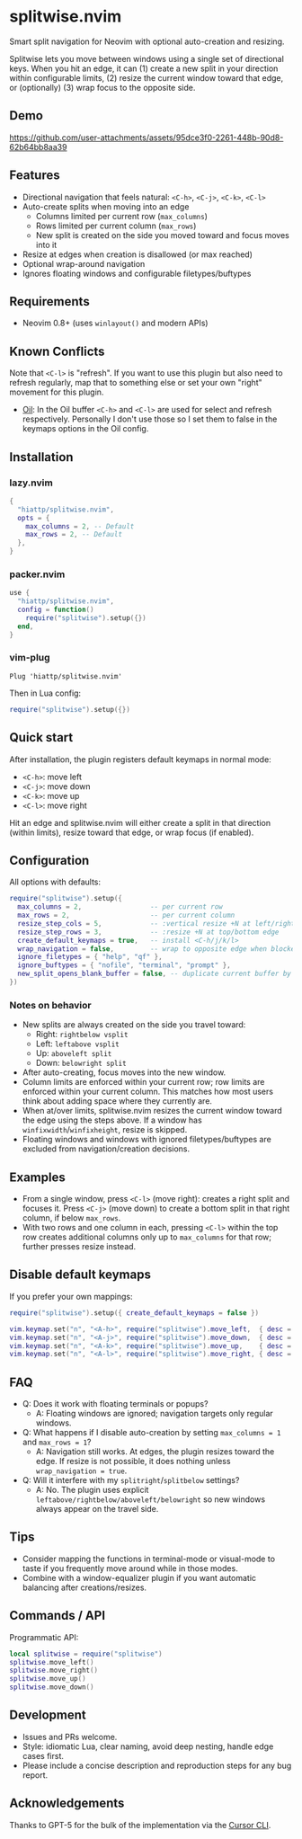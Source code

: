 # splitwise.nvim

Smart split navigation for Neovim with optional auto-creation and resizing.

Splitwise lets you move between windows using a single set of directional keys. When you hit an edge, it can (1) create a new split in your direction within configurable limits, (2) resize the current window toward that edge, or (optionally) (3) wrap focus to the opposite side.

## Demo

https://github.com/user-attachments/assets/95dce3f0-2261-448b-90d8-62b64bb8aa39

## Features

- Directional navigation that feels natural: `<C-h>`, `<C-j>`, `<C-k>`, `<C-l>`
- Auto-create splits when moving into an edge
  - Columns limited per current row (`max_columns`)
  - Rows limited per current column (`max_rows`)
  - New split is created on the side you moved toward and focus moves into it
- Resize at edges when creation is disallowed (or max reached)
- Optional wrap-around navigation
- Ignores floating windows and configurable filetypes/buftypes

## Requirements

- Neovim 0.8+ (uses `winlayout()` and modern APIs)

## Known Conflicts

Note that `<C-l>` is "refresh". If you want to use this plugin but also need to refresh
regularly, map that to something else or set your own "right" movement for this plugin.

- [Oil](https://github.com/stevearc/oil.nvim): In the Oil buffer `<C-h>` and `<C-l>` are
  used for select and refresh respectively. Personally I don't use those so I set them
  to false in the keymaps options in the Oil config.

## Installation

### lazy.nvim

```lua
{
  "hiattp/splitwise.nvim",
  opts = {
    max_columns = 2, -- Default
    max_rows = 2, -- Default
  },
}
```

### packer.nvim

```lua
use {
  "hiattp/splitwise.nvim",
  config = function()
    require("splitwise").setup({})
  end,
}
```

### vim-plug

```vim
Plug 'hiattp/splitwise.nvim'
```

Then in Lua config:

```lua
require("splitwise").setup({})
```

## Quick start

After installation, the plugin registers default keymaps in normal mode:

- `<C-h>`: move left
- `<C-j>`: move down
- `<C-k>`: move up
- `<C-l>`: move right

Hit an edge and splitwise.nvim will either create a split in that direction (within limits), resize toward that edge, or wrap focus (if enabled).

## Configuration

All options with defaults:

```lua
require("splitwise").setup({
  max_columns = 2,                 -- per current row
  max_rows = 2,                    -- per current column
  resize_step_cols = 5,            -- :vertical resize +N at left/right edge
  resize_step_rows = 3,            -- :resize +N at top/bottom edge
  create_default_keymaps = true,   -- install <C-h/j/k/l>
  wrap_navigation = false,         -- wrap to opposite edge when blocked
  ignore_filetypes = { "help", "qf" },
  ignore_buftypes = { "nofile", "terminal", "prompt" },
  new_split_opens_blank_buffer = false, -- duplicate current buffer by default
})
```

### Notes on behavior

- New splits are always created on the side you travel toward:
  - Right: `rightbelow vsplit`
  - Left: `leftabove vsplit`
  - Up: `aboveleft split`
  - Down: `belowright split`
- After auto-creating, focus moves into the new window.
- Column limits are enforced within your current row; row limits are enforced within your current column. This matches how most users think about adding space where they currently are.
- When at/over limits, splitwise.nvim resizes the current window toward the edge using the steps above. If a window has `winfixwidth`/`winfixheight`, resize is skipped.
- Floating windows and windows with ignored filetypes/buftypes are excluded from navigation/creation decisions.

## Examples

- From a single window, press `<C-l>` (move right): creates a right split and focuses it. Press `<C-j>` (move down) to create a bottom split in that right column, if below `max_rows`.
- With two rows and one column in each, pressing `<C-l>` within the top row creates additional columns only up to `max_columns` for that row; further presses resize instead.

## Disable default keymaps

If you prefer your own mappings:

```lua
require("splitwise").setup({ create_default_keymaps = false })

vim.keymap.set("n", "<A-h>", require("splitwise").move_left,  { desc = "Splitwise left" })
vim.keymap.set("n", "<A-j>", require("splitwise").move_down,  { desc = "Splitwise down" })
vim.keymap.set("n", "<A-k>", require("splitwise").move_up,    { desc = "Splitwise up" })
vim.keymap.set("n", "<A-l>", require("splitwise").move_right, { desc = "Splitwise right" })
```

## FAQ

- Q: Does it work with floating terminals or popups?
  - A: Floating windows are ignored; navigation targets only regular windows.
- Q: What happens if I disable auto-creation by setting `max_columns = 1` and `max_rows = 1`?
  - A: Navigation still works. At edges, the plugin resizes toward the edge. If resize is not possible, it does nothing unless `wrap_navigation = true`.
- Q: Will it interfere with my `splitright`/`splitbelow` settings?
  - A: No. The plugin uses explicit `leftabove/rightbelow/aboveleft/belowright` so new windows always appear on the travel side.

## Tips

- Consider mapping the functions in terminal-mode or visual-mode to taste if you frequently move around while in those modes.
- Combine with a window-equalizer plugin if you want automatic balancing after creations/resizes.

## Commands / API

Programmatic API:

```lua
local splitwise = require("splitwise")
splitwise.move_left()
splitwise.move_right()
splitwise.move_up()
splitwise.move_down()
```

## Development

- Issues and PRs welcome.
- Style: idiomatic Lua, clear naming, avoid deep nesting, handle edge cases first.
- Please include a concise description and reproduction steps for any bug report.

## Acknowledgements

Thanks to GPT-5 for the bulk of the implementation via the [Cursor CLI](https://cursor.com/cli).
